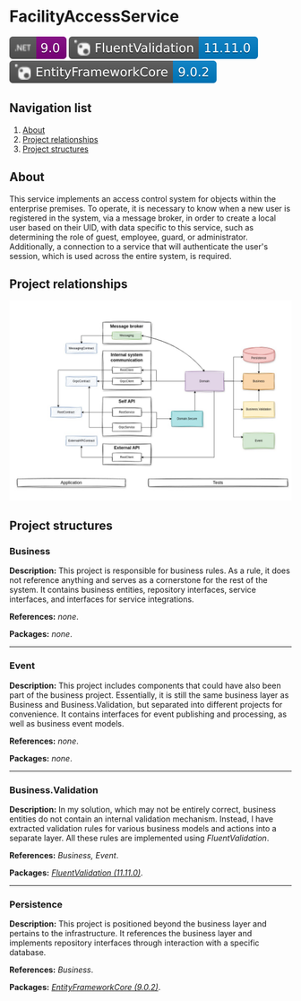 
# FacilityAccessService

<a href="https://dotnet.microsoft.com/en-us/download/dotnet/9.0">![Static Badge](./docs/badges/dotnet.svg)</a>
<a href="https://www.nuget.org/packages/FluentValidation/11.11.0">![Static Badge](./docs/badges/fluentValidation.svg)</a>
<a href="https://www.nuget.org/packages/Microsoft.EntityFrameworkCore/9.0.2">![Static Badge](./docs/badges/entityFrameworkCore.svg)</a>






## Navigation list

1. [About](#about)
2. [Project relationships](#project_relationships)
3. [Project structures](#project_structures)

<a id="about"></a>
## About
This service implements an access control system for objects within the enterprise premises. To operate, it is necessary to know when a new user is registered in the system, via a message broker, in order to create a local user based on their UID, with data specific to this service, such as determining the role of guest, employee, guard, or administrator. Additionally, a connection to a service that will authenticate the user's session, which is used across the entire system, is required.

<a id="project_relationships"></a>
## Project relationships
![The diagram of the relationship between the projects should have been here](./docs/images/schema_whole_project.jpg)

<a id="project_structures"></a>
## Project structures

### Business

**Description:** This project is responsible for business rules. As a rule, it does not reference anything and serves as a cornerstone for the rest of the system. It contains business entities, repository interfaces, service interfaces, and interfaces for service integrations.

**References:** *none*.

**Packages:** *none*.

***


### Event

**Description:** This project includes components that could have also been part of the business project. Essentially, it is still the same business layer as Business and Business.Validation, but separated into different projects for convenience. It contains interfaces for event publishing and processing, as well as business event models.

**References:** *none*.

**Packages:** *none*.

***


### Business.Validation

**Description:** In my solution, which may not be entirely correct, business entities do not contain an internal validation mechanism. Instead, I have extracted validation rules for various business models and actions into a separate layer. All these rules are implemented using *FluentValidation*.

**References:** *Business, Event*.

**Packages:** *<a href="https://www.nuget.org/packages/FluentValidation/11.11.0">FluentValidation (11.11.0)</a>*.

***


### Persistence

**Description:** This project is positioned beyond the business layer and pertains to the infrastructure. It references the business layer and implements repository interfaces through interaction with a specific database.

**References:** *Business*.

**Packages:** *<a href="https://www.nuget.org/packages/Microsoft.EntityFrameworkCore/9.0.2">EntityFrameworkCore (9.0.2)</a>*.
